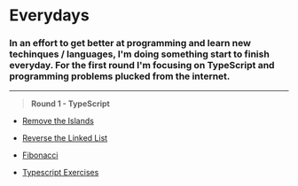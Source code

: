 # Everydays

### In an effort to get better at programming and learn new techinques / languages, I'm doing something start to finish everyday. For the first round I'm focusing on TypeScript and programming problems plucked from the internet.

-----

>**Round 1 - TypeScript**

* [Remove the Islands](./25-11-2021_remove-islands/README.md)

* [Reverse the Linked List](./26-11-2021_reverse-linked-list/README.md)

* [Fibonacci](./27-11-2021_fibonacci/README.md)

* [Typescript Exercises](./28-11-2021_types-n-types/README.md)
